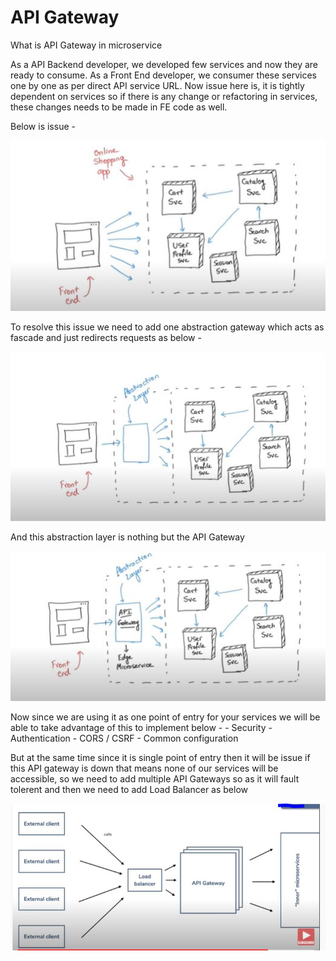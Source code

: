 # API Gateway

What is API Gateway in microservice
   
   As a API Backend developer, we developed few services and now they are ready to consume.
   As a Front End developer, we consumer these services one by one as per direct API service URL. 
   Now issue here is, it is tightly dependent on services so if there is any change or refactoring in services, these changes needs to be made in FE code as well. 
   
   Below is issue - 
   
   ![Click Here](https://github.com/umeshwale/code-playarea/blob/master/springboot/spring-boot-API%20Gateway/Consumer%20Challenge.JPG)
   
   To resolve this issue we need to add one abstraction gateway which acts as fascade and just redirects requests as below - 
      
   ![Click Here](https://github.com/umeshwale/code-playarea/blob/master/springboot/spring-boot-API%20Gateway/API%20Gateway.JPG)
   
   And this abstraction layer is nothing but the API Gateway 
   
   ![Click](https://github.com/umeshwale/code-playarea/blob/master/springboot/spring-boot-API%20Gateway/API%20Gateway1.JPG)
   
   Now since we are using it as one point of entry for your services we will be able to take advantage of this to implement below - 
      - Security
      - Authentication 
      - CORS / CSRF 
      - Common configuration 


   But at the same time since it is single point of entry then it will be issue if this API gateway is down that means none of our services will be accessible, 
   so we need to add multiple API Gateways so as it will fault tolerent and then we need to add Load Balancer as below 
   
   ![Click](https://github.com/umeshwale/code-playarea/blob/master/springboot/spring-boot-API%20Gateway/API%20Gateway%20LoadBalancer.JPG)
      
      
